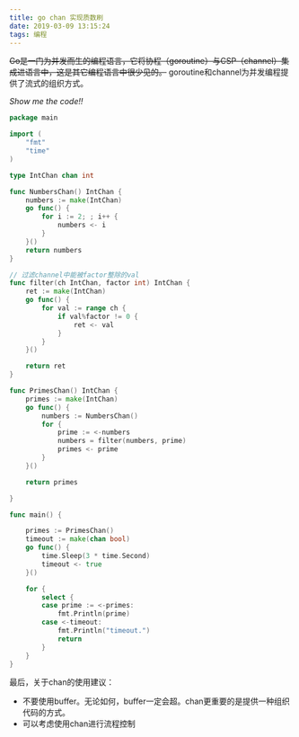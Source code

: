 ```yaml
---
title: go chan 实现质数刷
date: 2019-03-09 13:15:24
tags: 编程
---
```


<del>Go是一门为并发而生的编程语言，它将协程（goroutine）与CSP（channel）集成进语言中，这是其它编程语言中很少见的。</del>
goroutine和channel为并发编程提供了流式的组织方式。

<!-- more -->
*Show me the code!!*


```go
package main

import (
    "fmt"
    "time"
)

type IntChan chan int

func NumbersChan() IntChan {
    numbers := make(IntChan)
    go func() {
        for i := 2; ; i++ {
            numbers <- i
        }
    }()
    return numbers
}

// 过滤channel中能被factor整除的val
func filter(ch IntChan, factor int) IntChan {
    ret := make(IntChan)
    go func() {
        for val := range ch {
            if val%factor != 0 {
                ret <- val
            }
        }
    }()

    return ret
}

func PrimesChan() IntChan {
    primes := make(IntChan)
    go func() {
        numbers := NumbersChan()
        for {
            prime := <-numbers
            numbers = filter(numbers, prime)
            primes <- prime
        }
    }()

    return primes

}

func main() {

    primes := PrimesChan()
    timeout := make(chan bool)
    go func() {
        time.Sleep(3 * time.Second)
        timeout <- true
    }()

    for {
        select {
        case prime := <-primes:
            fmt.Println(prime)
        case <-timeout:
            fmt.Println("timeout.")
            return
        }
    }
}
```

最后，关于chan的使用建议：

- 不要使用buffer。无论如何，buffer一定会超。chan更重要的是提供一种组织代码的方式。
- 可以考虑使用chan进行流程控制